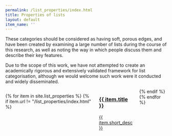 ```yaml
---
permalink: /list_properties/index.html
title: Properties of lists
layout: default
item_name: ''
---
```


These categories should be considered as having soft, porous edges, and have been created by examining a large number of lists during the course of this research, as well as noting the way in which people discuss them and describe their key features.

Due to the scope of this work, we have not attempted to create an academically rigorous and extensively validated framework for list categorisation, although we would welcome such work were it conducted and widely disseminated.


<div class="container">
<div class="columns">

{% for item in site.list_properties %}
{% if item.url != "/list_properties/index.html" %}
<div class="col-4 card-collection">
<a href="{{ site.baseurl }}{{ item.url }}">
<div class="card odi-{% cycle "purple", "orange", "pink", "light-blue", "red" %}">
<h3 class="card-header">
{{ item.title }}
</h3>
<div class="card-body">
<p>{{ item.short_desc }}</p>
</div>
</div>
</a>
</div>
{% endif %}
{% endfor %}


</div>
</div>
